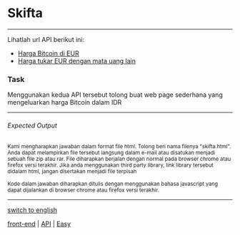 # Skifta

---

Lihatlah url API berikut ini: 
- [Harga Bitcoin di EUR](https://api.coindesk.com/v1/bpi/currentprice.json)
- [Harga tukar EUR dengan mata uang lain](https://api.exchangeratesapi.io/latest)

### Task

Menggunakan kedua API tersebut tolong buat web page sederhana yang mengeluarkan harga Bitcoin dalam IDR

---

###### Expected Output

<p><sub>Kami mengharapkan jawaban dalam format file html. Tolong beri nama filenya "skifta.html". Anda dapat melampirkan file tersebut langsung dalam e-mail atau disatukan menjadi sebuah file zip atau rar. File diharapkan berjalan dengan normal pada browser chrome atau firefox versi terakhir. Jika anda menggunakan third party library, link library tersebut didalam html, jangan disertakan menjadi file terpisah</sub></p>

<p><sub>Kode dalam jawaban diharapkan ditulis dengan menggunakan bahasa javascript yang dapat dijalankan di browser chrome atau firefox versi terakhir.</sub></p>

---

[switch to english](../en/skifta.md)

[front-end](tags/front-end.md) 
| [API](tags/API.md) 
| [Easy](tags/Easy.md) 

